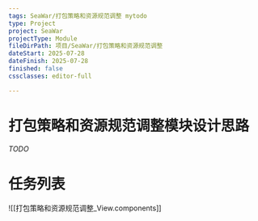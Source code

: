 ```yaml
---
tags: SeaWar/打包策略和资源规范调整 mytodo
type: Project
project: SeaWar
projectType: Module
fileDirPath: 项目/SeaWar/打包策略和资源规范调整
dateStart: 2025-07-28
dateFinish: 2025-07-28
finished: false
cssclasses: editor-full

---
```


# 打包策略和资源规范调整模块设计思路
 *TODO*
 
# 任务列表
![[打包策略和资源规范调整_View.components]]


